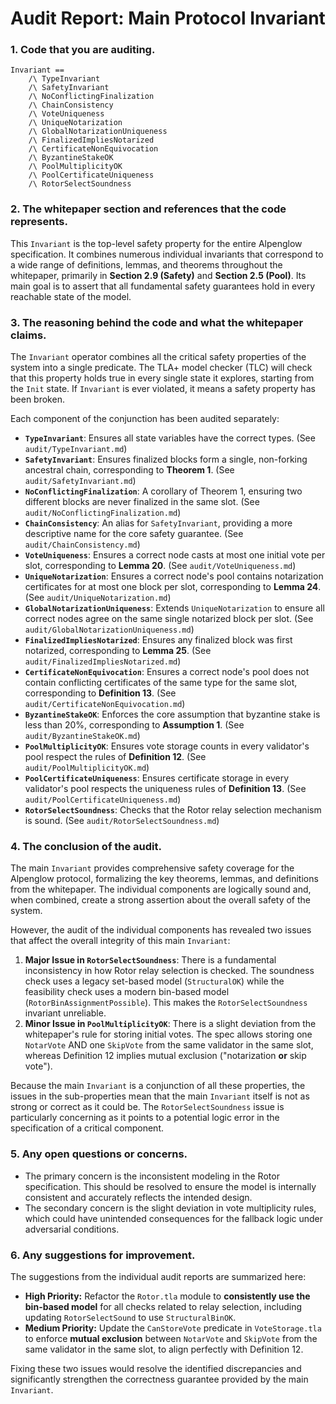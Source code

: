 # Audit Report: Main Protocol Invariant

### 1. Code that you are auditing.
```tla
Invariant ==
    /\ TypeInvariant
    /\ SafetyInvariant
    /\ NoConflictingFinalization
    /\ ChainConsistency
    /\ VoteUniqueness
    /\ UniqueNotarization
    /\ GlobalNotarizationUniqueness
    /\ FinalizedImpliesNotarized
    /\ CertificateNonEquivocation
    /\ ByzantineStakeOK
    /\ PoolMultiplicityOK
    /\ PoolCertificateUniqueness
    /\ RotorSelectSoundness
```

### 2. The whitepaper section and references that the code represents.

This `Invariant` is the top-level safety property for the entire Alpenglow specification. It combines numerous individual invariants that correspond to a wide range of definitions, lemmas, and theorems throughout the whitepaper, primarily in **Section 2.9 (Safety)** and **Section 2.5 (Pool)**. Its main goal is to assert that all fundamental safety guarantees hold in every reachable state of the model.

### 3. The reasoning behind the code and what the whitepaper claims.

The `Invariant` operator combines all the critical safety properties of the system into a single predicate. The TLA+ model checker (TLC) will check that this property holds true in every single state it explores, starting from the `Init` state. If `Invariant` is ever violated, it means a safety property has been broken.

Each component of the conjunction has been audited separately:
*   **`TypeInvariant`**: Ensures all state variables have the correct types. (See `audit/TypeInvariant.md`)
*   **`SafetyInvariant`**: Ensures finalized blocks form a single, non-forking ancestral chain, corresponding to **Theorem 1**. (See `audit/SafetyInvariant.md`)
*   **`NoConflictingFinalization`**: A corollary of Theorem 1, ensuring two different blocks are never finalized in the same slot. (See `audit/NoConflictingFinalization.md`)
*   **`ChainConsistency`**: An alias for `SafetyInvariant`, providing a more descriptive name for the core safety guarantee. (See `audit/ChainConsistency.md`)
*   **`VoteUniqueness`**: Ensures a correct node casts at most one initial vote per slot, corresponding to **Lemma 20**. (See `audit/VoteUniqueness.md`)
*   **`UniqueNotarization`**: Ensures a correct node's pool contains notarization certificates for at most one block per slot, corresponding to **Lemma 24**. (See `audit/UniqueNotarization.md`)
*   **`GlobalNotarizationUniqueness`**: Extends `UniqueNotarization` to ensure all correct nodes agree on the same single notarized block per slot. (See `audit/GlobalNotarizationUniqueness.md`)
*   **`FinalizedImpliesNotarized`**: Ensures any finalized block was first notarized, corresponding to **Lemma 25**. (See `audit/FinalizedImpliesNotarized.md`)
*   **`CertificateNonEquivocation`**: Ensures a correct node's pool does not contain conflicting certificates of the same type for the same slot, corresponding to **Definition 13**. (See `audit/CertificateNonEquivocation.md`)
*   **`ByzantineStakeOK`**: Enforces the core assumption that byzantine stake is less than 20%, corresponding to **Assumption 1**. (See `audit/ByzantineStakeOK.md`)
*   **`PoolMultiplicityOK`**: Ensures vote storage counts in every validator's pool respect the rules of **Definition 12**. (See `audit/PoolMultiplicityOK.md`)
*   **`PoolCertificateUniqueness`**: Ensures certificate storage in every validator's pool respects the uniqueness rules of **Definition 13**. (See `audit/PoolCertificateUniqueness.md`)
*   **`RotorSelectSoundness`**: Checks that the Rotor relay selection mechanism is sound. (See `audit/RotorSelectSoundness.md`)

### 4. The conclusion of the audit.

The main `Invariant` provides comprehensive safety coverage for the Alpenglow protocol, formalizing the key theorems, lemmas, and definitions from the whitepaper. The individual components are logically sound and, when combined, create a strong assertion about the overall safety of the system.

However, the audit of the individual components has revealed two issues that affect the overall integrity of this main `Invariant`:

1.  **Major Issue in `RotorSelectSoundness`**: There is a fundamental inconsistency in how Rotor relay selection is checked. The soundness check uses a legacy set-based model (`StructuralOK`) while the feasibility check uses a modern bin-based model (`RotorBinAssignmentPossible`). This makes the `RotorSelectSoundness` invariant unreliable.
2.  **Minor Issue in `PoolMultiplicityOK`**: There is a slight deviation from the whitepaper's rule for storing initial votes. The spec allows storing one `NotarVote` AND one `SkipVote` from the same validator in the same slot, whereas Definition 12 implies mutual exclusion ("notarization **or** skip vote").

Because the main `Invariant` is a conjunction of all these properties, the issues in the sub-properties mean that the main `Invariant` itself is not as strong or correct as it could be. The `RotorSelectSoundness` issue is particularly concerning as it points to a potential logic error in the specification of a critical component.

### 5. Any open questions or concerns.

*   The primary concern is the inconsistent modeling in the Rotor specification. This should be resolved to ensure the model is internally consistent and accurately reflects the intended design.
*   The secondary concern is the slight deviation in vote multiplicity rules, which could have unintended consequences for the fallback logic under adversarial conditions.

### 6. Any suggestions for improvement.

The suggestions from the individual audit reports are summarized here:

*   **High Priority:** Refactor the `Rotor.tla` module to **consistently use the bin-based model** for all checks related to relay selection, including updating `RotorSelectSound` to use `StructuralBinOK`.
*   **Medium Priority:** Update the `CanStoreVote` predicate in `VoteStorage.tla` to enforce **mutual exclusion** between `NotarVote` and `SkipVote` from the same validator in the same slot, to align perfectly with Definition 12.

Fixing these two issues would resolve the identified discrepancies and significantly strengthen the correctness guarantee provided by the main `Invariant`.